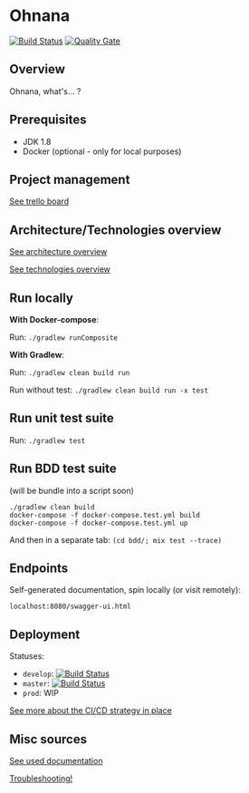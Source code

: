 # Ohnana
[![Build Status](https://travis-ci.org/hervit0/ohnana-whats.svg?branch=master)](https://travis-ci.org/hervit0/ohnana-whats)
[![Quality Gate](https://sonarcloud.io/api/badges/gate?key=ohnana:ohnana-whats)](https://sonarcloud.io/dashboard?id=ohnana%3Aohnana-whats)

## Overview

Ohnana, what's... ?

## Prerequisites

- JDK 1.8
- Docker (optional - only for local purposes)

## Project management

[See trello board](https://trello.com/b/J03PJN1p)

## Architecture/Technologies overview

[See architecture overview](https://github.com/hervit0/ohnana-whats/wiki/Architecture)

[See technologies overview](https://github.com/hervit0/ohnana-whats/wiki/Technologies)

## Run locally

**With Docker-compose**:

Run: `./gradlew runComposite`

**With Gradlew**:

Run: `./gradlew clean build run`

Run without test: `./gradlew clean build run -x test`

## Run unit test suite

Run: `./gradlew test`

## Run BDD test suite

(will be bundle into a script soon)
```
./gradlew clean build
docker-compose -f docker-compose.test.yml build
docker-compose -f docker-compose.test.yml up
```

And then in a separate tab: `(cd bdd/; mix test --trace)`

## Endpoints

Self-generated documentation, spin locally (or visit remotely):
```
localhost:8080/swagger-ui.html
```

## Deployment

Statuses:
- `develop`: [![Build Status](https://travis-ci.org/hervit0/ohnana-whats.svg?branch=develop)](https://travis-ci.org/hervit0/ohnana-whats)
- `master`: [![Build Status](https://travis-ci.org/hervit0/ohnana-whats.svg?branch=master)](https://travis-ci.org/hervit0/ohnana-whats)
- `prod`: WIP

[See more about the CI/CD strategy in place](https://github.com/hervit0/ohnana-whats/wiki/Continuous-Integration)

## Misc sources

[See used documentation](https://github.com/hervit0/ohnana-whats/wiki/Documentation)

[Troubleshooting!](https://github.com/hervit0/ohnana-whats/wiki/Troubleshooting)

